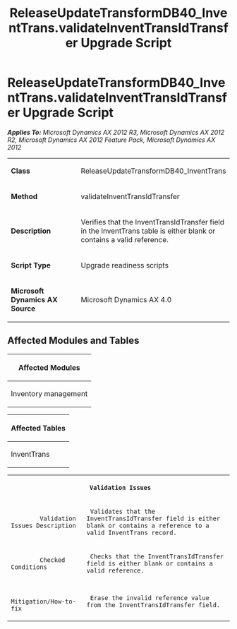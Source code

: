 ﻿---
title: ReleaseUpdateTransformDB40_InventTrans.validateInventTransIdTransfer Upgrade Script
TOCTitle: ReleaseUpdateTransformDB40_InventTrans.validateInventTransIdTransfer Upgrade Script
ms:assetid: e7c5c492-0421-1fbf-4ab3-62387a410f42
ms:mtpsurl: https://msdn.microsoft.com/en-us/library/JJ719810(v=AX.60)
ms:contentKeyID: 49711883
ms.date: 05/18/2015
mtps_version: v=AX.60
---

# ReleaseUpdateTransformDB40\_InventTrans.validateInventTransIdTransfer Upgrade Script 


_**Applies To:** Microsoft Dynamics AX 2012 R3, Microsoft Dynamics AX 2012 R2, Microsoft Dynamics AX 2012 Feature Pack, Microsoft Dynamics AX 2012_

<table>
<colgroup>
<col style="width: 50%" />
<col style="width: 50%" />
</colgroup>
<tbody>
<tr class="odd">
<td><p><strong>Class</strong></p></td>
<td><p>ReleaseUpdateTransformDB40_InventTrans</p></td>
</tr>
<tr class="even">
<td><p><strong>Method</strong></p></td>
<td><p>validateInventTransIdTransfer</p></td>
</tr>
<tr class="odd">
<td><p><strong>Description</strong></p></td>
<td><p>Verifies that the InventTransIdTransfer field in the InventTrans table is either blank or contains a valid reference.</p></td>
</tr>
<tr class="even">
<td><p><strong>Script Type</strong></p></td>
<td><p>Upgrade readiness scripts</p></td>
</tr>
<tr class="odd">
<td><p><strong>Microsoft Dynamics AX Source</strong></p></td>
<td><p>Microsoft Dynamics AX 4.0</p></td>
</tr>
</tbody>
</table>


## Affected Modules and Tables

<table>
<colgroup>
<col style="width: 100%" />
</colgroup>
<thead>
<tr class="header">
<th><p>Affected Modules</p></th>
</tr>
</thead>
<tbody>
<tr class="odd">
<td><p>Inventory management</p></td>
</tr>
</tbody>
</table>


<table>
<colgroup>
<col style="width: 100%" />
</colgroup>
<thead>
<tr class="header">
<th><p>Affected Tables</p></th>
</tr>
</thead>
<tbody>
<tr class="odd">
<td><p>InventTrans</p></td>
</tr>
</tbody>
</table>


<table xmlns="http://www.w3.org/1999/xhtml">
              <tr><th colspan="2">
		
   <p>
   
	 Validation Issues
  </p>
  </th></tr>
              <tr><td>
		
   <p>
   
	 
            Validation Issues Description
          
  </p>
  </td><td>
		
   <p>
   
	 Validates that the InventTransIdTransfer field is either blank or contains a reference to a valid InventTrans record.
  </p>
  </td></tr>
              <tr><td>
		
   <p>
   
	 
            Checked Conditions
          
  </p>
  </td><td>
		
   <p>
   
	 Checks that the InventTransIdTransfer field is either blank or contains a valid reference.
  </p>
  </td></tr>
              <tr><td>
		
   <p>
   
	 
            Mitigation/How-to-fix
          
  </p>
  </td><td>
		
   <p>
   
	 Erase the invalid reference value from the InventTransIdTransfer field.
  </p>
  </td></tr>
            </table>

  


